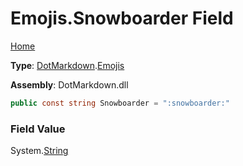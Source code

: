 # Emojis\.Snowboarder Field

[Home](../../../README.md)

**Type**: [DotMarkdown](../../README.md)\.[Emojis](../README.md)

**Assembly**: DotMarkdown\.dll

```csharp
public const string Snowboarder = ":snowboarder:"
```

### Field Value

System\.[String](https://docs.microsoft.com/en-us/dotnet/api/system.string)